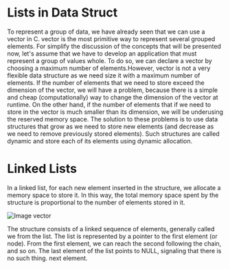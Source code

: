 # Lists in Data Struct

To represent a group of data, we have already seen that we can use a vector in C.
vector is the most primitive way to represent several grouped elements. For
simplify the discussion of the concepts that will be presented now, let's assume that
we have to develop an application that must represent a group of values
whole. To do so, we can declare a vector by choosing a maximum number of
elements.However, vector is not a very flexible data structure as we need
size it with a maximum number of elements. If the number of elements that
we need to store exceed the dimension of the vector, we will have a problem, because
there is a simple and cheap (computationally) way to change the dimension
of the vector at runtime. On the other hand, if the number of elements that
if we need to store in the vector is much smaller than its dimension, we will be underusing the reserved memory space.
The solution to these problems is to use data structures that grow as
we need to store new elements (and decrease as we need to remove
previously stored elements). Such structures are called dynamic and
store each of its elements using dynamic allocation.

# Linked Lists

In a linked list, for each new element inserted in the structure, we allocate a
memory space to store it. In this way, the total memory space spent
by the structure is proportional to the number of elements stored in it.

![Image vector](https://www.google.com/url?sa=i&url=http%3A%2F%2Feduardolucio.blogspot.com%2F2015%2F09%2Faprenda-implementar-uma-lista-encadeada.html&psig=AOvVaw2dNeiJ366WATSs2YmmcrbK&ust=1681048598472000&source=images&cd=vfe&ved=0CBEQjRxqFwoTCOjbhZe4mv4CFQAAAAAdAAAAABAJ)

The structure consists of a linked sequence of elements, generally called
we from the list. The list is represented by a pointer to the first element (or node).
From the first element, we can reach the second following the chain, and so
on. The last element of the list points to NULL, signaling that there is no such thing.
next element.
